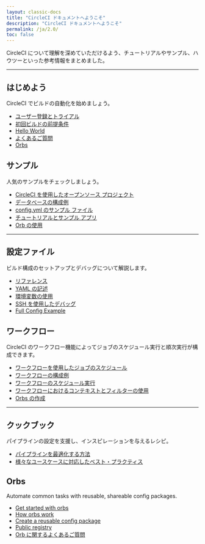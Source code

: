 ```yaml
---
layout: classic-docs
title: "CircleCI ドキュメントへようこそ"
description: "CircleCI ドキュメントへようこそ"
permalink: /ja/2.0/
toc: false
---
```


CircleCI について理解を深めていただけるよう、チュートリアルやサンプル、ハウツーといった参考情報をまとめました。

<hr class="hidden-xs" />

<div class="row">
  <div class="col-xs-12 col-sm-6">
    <h2>はじめよう</h2>
    <p>CircleCI でビルドの自動化を始めましょう。</p>
    <ul>
      <li><a href="{{ site.baseurl }}/2.0/first-steps/">ユーザー登録とトライアル</a></li>
      <li><a href="{{ site.baseurl }}/2.0/getting-started/">初回ビルドの前提条件</a></li>
      <li><a href="{{ site.baseurl }}/2.0/hello-world/">Hello World</a></li>
      <li><a href="{{ site.baseurl }}/2.0/faq/">よくあるご質問</a></li>
      <li class="orb-bullet"><a href="{{ site.baseurl }}/2.0/orb-intro/">Orbs</a></li>
    </ul>
  </div>
  <div class="col-xs-12 col-sm-6">
    <h2>サンプル</h2>
    <p>人気のサンプルをチェックしましょう。</p>
    <ul>
        <li><a href="{{ site.baseurl }}/2.0/example-configs/">CircleCI を使用したオープンソース プロジェクト</a></li>
        <li><a href="{{ site.baseurl }}/2.0/postgres-config/">データベースの構成例</a></li>
        <li><a href="{{ site.baseurl }}/2.0/sample-config/">config.yml のサンプル ファイル</a></li>
        <li><a href="{{ site.baseurl }}/2.0/tutorials/">チュートリアルとサンプル アプリ</a></li>
      <li><a id="orb-content-swap" href="{{ site.baseurl }}/2.0/using-orbs/">Orb の使用</a></li>
      </ul>
  </div>
  <div class="col-xs-12">
    <hr />
  </div>
  <div class="col-xs-12 col-sm-6">
    <h2>設定ファイル</h2>
    <p>ビルド構成のセットアップとデバッグについて解説します。</p>
    <ul>
      <li><a href="{{ site.baseurl }}/2.0/configuration-reference/">リファレンス</a></li>
      <li><a href="{{ site.baseurl }}/2.0/writing-yaml/">YAML の記述</a></li>
      <li><a href="{{ site.baseurl }}/2.0/env-vars/">環境変数の使用</a></li>
      <li><a href="{{ site.baseurl }}/2.0/ssh-access-jobs/">SSH を使用したデバッグ</a></li>
      <li id="full-config-example"><a href="{{ site.baseurl }}/2.0/configuration-reference/#example-full-configuration">Full Config Example</a></li>
    </ul>
  </div>
  <div class="col-xs-12 col-sm-6">
    <h2>ワークフロー</h2>
    <p>CircleCI のワークフロー機能によってジョブのスケジュール実行と順次実行が構成できます。</p>
    <ul>
      <li><a href="{{ site.baseurl }}/2.0/workflows/">ワークフローを使用したジョブのスケジュール</a></li>
      <li><a href="{{ site.baseurl }}/2.0/workflows/#workflows-configuration-examples">ワークフローの構成例</a></li>
      <li><a href="{{ site.baseurl }}/2.0/workflows/#scheduling-a-workflow">ワークフローのスケジュール実行</a></li>
      <li><a href="{{ site.baseurl }}/2.0/workflows/#using-contexts-and-filtering-in-your-
      workflows">ワークフローにおけるコンテキストとフィルターの使用</a></li>
      <li class="orb-bullet"><a href="{{ site.baseurl }}/2.0/creating-orbs/">Orbs の作成</a></li>
    </ul>
  </div>
   <div class="col-xs-12">
    <hr />
  </div>
   <div class="col-xs-12 col-sm-6">
    <h2>クックブック</h2>
    <p>パイプラインの設定を支援し、インスピレーションを与えるレシピ。</p>
    <ul>
      <li><a href="{{ site.baseurl }}/2.0/optimization-cookbook/">パイプラインを最適化する方法</a></li>
      <li><a href="{{ site.baseurl }}/2.0/configuration-cookbook">様々なユースケースに対応したベスト・プラクティス</a></li>
    </ul>
  </div>
    <div id="orb-section" class="col-xs-12 col-sm-6">
    <h2>Orbs</h2>
    <p>Automate common tasks with reusable, shareable config packages.</p>
    <ul>
      <li id="orb-intro"><a href="{{ site.baseurl }}/2.0/orb-intro/">Get started with orbs</a></li>
      <li id="using-orbs"><a href="{{ site.baseurl }}/2.0/using-orbs/">How orbs work</a></li>
      <li id="orb-author-intro"><a href="{{ site.baseurl }}/2.0/orb-author-intro/">Create a reusable config package</a>
      </li>
      <li id="orb-registry"><a
          href="https://circleci.com/developer/orbs?filterBy=popular&query=&page=1&pageSize=15">Public
          registry</a></li>
      <li id="orb-faq"><a href="{{ site.baseurl }}/2.0/orbs-faq/">Orb に関するよくあるご質問</a></li>
    </ul>
  </div>
</div>
